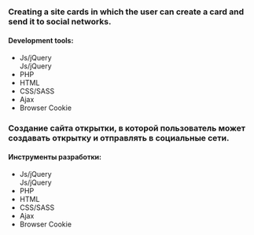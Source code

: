 <h3>Creating a site cards in which the user can create a card and send it to social networks.</h3>

<h4>Development tools:</h4>
<ul>
  <li>Js/jQuery</li>Js/jQuery
  <li>PHP</li>
  <li>HTML</li>
  <li>CSS/SASS</li>
  <li>Ajax</li>
  <li>Browser Cookie</li>
</ul>

<h3>Создание сайта открытки, в которой пользователь может создавать открытку и отправлять в социальные сети.</h3>

<h4>Инструменты разработки:</h4>
<ul>
  <li>Js/jQuery</li>Js/jQuery
  <li>PHP</li>
  <li>HTML</li>
  <li>CSS/SASS</li>
  <li>Ajax</li>
  <li>Browser Cookie</li>
</ul>